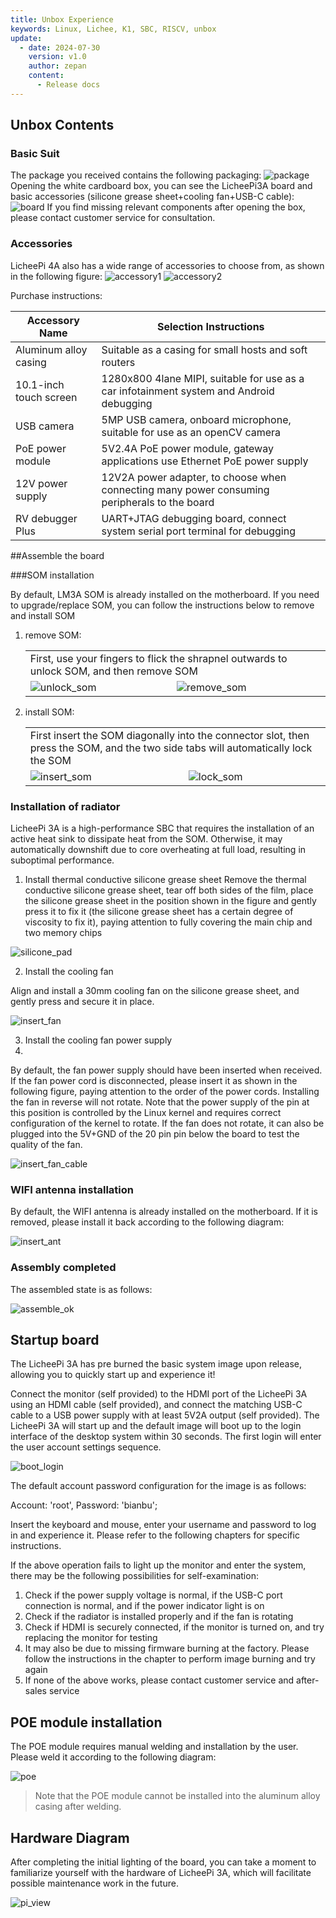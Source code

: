 ```yaml
---
title: Unbox Experience
keywords: Linux, Lichee, K1, SBC, RISCV, unbox
update:
  - date: 2024-07-30
    version: v1.0
    author: zepan
    content:
      - Release docs
---
```


## Unbox Contents

### Basic Suit

The package you received contains the following packaging:
![package](./assets/unbox/package_v1.jpg)
Opening the white cardboard box, you can see the LicheePi3A board and basic accessories (silicone grease sheet+cooling fan+USB-C cable):
![board](./assets/unbox/package_v1board.jpg)
If you find missing relevant components after opening the box, please contact customer service for consultation.


### Accessories

LicheePi 4A also has a wide range of accessories to choose from, as shown in the following figure:
![accessory1](./assets/unbox/acc1.jpg)
![accessory2](./assets/unbox/acc2.jpg)

Purchase instructions:

|Accessory Name | Selection Instructions|
|---|---|
|Aluminum alloy casing | Suitable as a casing for small hosts and soft routers|
|10.1-inch touch screen | 1280x800 4lane MIPI, suitable for use as a car infotainment system and Android debugging|
|USB camera | 5MP USB camera, onboard microphone, suitable for use as an openCV camera|
|PoE power module | 5V2.4A PoE power module, gateway applications use Ethernet PoE power supply|
|12V power supply | 12V2A power adapter, to choose when connecting many power consuming peripherals to the board|
|RV debugger Plus | UART+JTAG debugging board, connect system serial port terminal for debugging|



##Assemble the board

###SOM installation
 
By default, LM3A SOM is already installed on the motherboard. If you need to upgrade/replace SOM, you can follow the instructions below to remove and install SOM

1. remove SOM:
   <table>
    <tr>
      <td colspan=2>First, use your fingers to flick the shrapnel outwards to unlock SOM, and then remove SOM</td>
    </tr>
    <tr>
      <td><img src="./assets/unbox/unlock_som.jpg" alt="unlock_som"></td>
      <td><img src="./assets/unbox/remove_som.jpg" alt="remove_som"></td>
    </tr>
   </table>

2. install SOM:
   <table>
    <tr>
      <td colspan=2>First insert the SOM diagonally into the connector slot, then press the SOM, and the two side tabs will automatically lock the SOM</td>
    </tr>
    <tr>
      <td><img src="./assets/unbox/remove_som.jpg" alt="insert_som"></td>
      <td><img src="./assets/unbox/lock_som.jpg" alt="lock_som"></td>
    </tr>
   </table>

### Installation of radiator

LicheePi 3A is a high-performance SBC that requires the installation of an active heat sink to dissipate heat from the SOM. Otherwise, it may automatically downshift due to core overheating at full load, resulting in suboptimal performance.

1. Install thermal conductive silicone grease sheet
Remove the thermal conductive silicone grease sheet, tear off both sides of the film, place the silicone grease sheet in the position shown in the figure and gently press it to fix it (the silicone grease sheet has a certain degree of viscosity to fix it), paying attention to fully covering the main chip and two memory chips

![silicone_pad](./assets/unbox/silicone_pad.jpg)

2. Install the cooling fan

Align and install a 30mm cooling fan on the silicone grease sheet, and gently press and secure it in place.

![insert_fan](./assets/unbox/insert_fan.jpg)

3. Install the cooling fan power supply
4. 
By default, the fan power supply should have been inserted when received. If the fan power cord is disconnected, please insert it as shown in the following figure, paying attention to the order of the power cords. Installing the fan in reverse will not rotate.
Note that the power supply of the pin at this position is controlled by the Linux kernel and requires correct configuration of the kernel to rotate. If the fan does not rotate, it can also be plugged into the 5V+GND of the 20 pin pin below the board to test the quality of the fan.

![insert_fan_cable](./assets/unbox/insert_fan_cable.png)

### WIFI antenna installation
By default, the WIFI antenna is already installed on the motherboard. If it is removed, please install it back according to the following diagram:

![insert_ant](./assets/unbox/insert_ant.png)

### Assembly completed

The assembled state is as follows:

![assemble_ok](./assets/unbox/insert_fan.jpg)


## Startup board
The LicheePi 3A has pre burned the basic system image upon release, allowing you to quickly start up and experience it!

Connect the monitor (self provided) to the HDMI port of the LicheePi 3A using an HDMI cable (self provided), and connect the matching USB-C cable to a USB power supply with at least 5V2A output (self provided). The LicheePi 3A will start up and the default image will boot up to the login interface of the desktop system within 30 seconds. The first login will enter the user account settings sequence.

![boot_login](./assets/unbox/boot_login.jpg)

The default account password configuration for the image is as follows:

Account: 'root', Password: 'bianbu';

Insert the keyboard and mouse, enter your username and password to log in and experience it. Please refer to the following chapters for specific instructions.

If the above operation fails to light up the monitor and enter the system, there may be the following possibilities for self-examination:

1. Check if the power supply voltage is normal, if the USB-C port connection is normal, and if the power indicator light is on
2. Check if the radiator is installed properly and if the fan is rotating
3. Check if HDMI is securely connected, if the monitor is turned on, and try replacing the monitor for testing
4. It may also be due to missing firmware burning at the factory. Please follow the instructions in the chapter to perform image burning and try again
5. If none of the above works, please contact customer service and after-sales service
   
## POE module installation
The POE module requires manual welding and installation by the user. Please weld it according to the following diagram:

![poe](./assets/unbox/poe.jpg)   

> Note that the POE module cannot be installed into the aluminum alloy casing after welding.

## Hardware Diagram

After completing the initial lighting of the board, you can take a moment to familiarize yourself with the hardware of LicheePi 3A, which will facilitate possible maintenance work in the future.

![pi_view](./assets/unbox/pi_view.png) 




